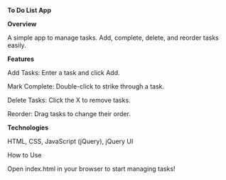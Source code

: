 **To Do List App**

**Overview**

A simple app to manage tasks. Add, complete, delete, and reorder tasks easily.

**Features**

Add Tasks: Enter a task and click Add.

Mark Complete: Double-click to strike through a task.

Delete Tasks: Click the X to remove tasks.

Reorder: Drag tasks to change their order.

**Technologies**

HTML, CSS, JavaScript (jQuery), jQuery UI

How to Use

Open index.html in your browser to start managing tasks!
